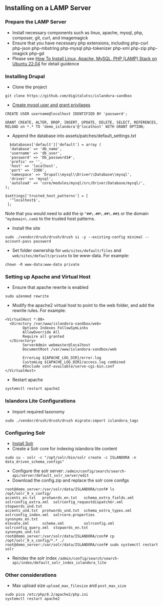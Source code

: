 ## Installing on a LAMP Server
### Prepare the LAMP Server
* Install necessary components such as linux, apache, mysql, php, composer, git,  curl, and imagemagick
* Ensure that you have necessary php extensions, including php-curl php-json php-mbstring php-mysql php-tokenizer php-xml php-zip php-imagick php-gd 
* Please see [How To Install Linux, Apache, MySQL, PHP (LAMP) Stack on Ubuntu 22.04](https://www.digitalocean.com/community/tutorials/how-to-install-linux-apache-mysql-php-lamp-stack-on-ubuntu-22-04) for detail guidence

### Installing Drupal

* Clone the project
```
git clone https://github.com/digitalutsc/islandora-sandbox
```

* [Create mysql user and grant privilages](https://www.drupal.org/docs/getting-started/installing-drupal/create-a-database)
```
CREATE USER username@localhost IDENTIFIED BY 'password';
```
```
GRANT CREATE, ALTER, DROP, INSERT, UPDATE, DELETE, SELECT, REFERENCES, RELOAD on *.* TO 'demo_islandora'@'localhost' WITH GRANT OPTION;
```
 
* Append the database into assets/patches/default_settings.txt

```
  $databases['default']['default'] = array (
  'database' => 'db_name',
  'username' => 'db_user',
  'password' => 'Db_password1#',
  'prefix' => '',
  'host' => 'localhost',
  'port' => '3306',
  'namespace' => 'Drupal\\mysql\\Driver\\Database\\mysql',
  'driver' => 'mysql',
  'autoload' => 'core/modules/mysql/src/Driver/Database/mysql/',
);

$settings['trusted_host_patterns'] = [
  '^localhost$',
 ];

```

Note that you would need to add the ip `^##\.##\.##\.##$` or the domain `^mydomain\.com$` to the trusted host patterns.

* Install the site
```
sudo ./vendor/drush/drush/drush si -y --existing-config minimal --account-pass password
```

* Set folder ownership for `web/sites/default/files` and `web/sites/default/private` to be www-data. For example:
```
chown -R www-data:www-data private
```

### Setting up Apache and Virtual Host

* Ensure that apache rewrite is enabled
```
sudo a2enmod rewrite
```

* Modify the apache2 virtual host to point to the web folder, and add the rewrite rules.  For example:

```
<VirtualHost *:80>
  <Directory /var/www/islandora-sandbox/web>
        Options Indexes FollowSymLinks
        AllowOverride All
        Require all granted
  </Directory>
        ServerAdmin webmaster@localhost
        DocumentRoot /var/www/islandora-sandbox/web

        ErrorLog ${APACHE_LOG_DIR}/error.log
        CustomLog ${APACHE_LOG_DIR}/access.log combined
        #Include conf-available/serve-cgi-bin.conf
</VirtualHost>

```

* Restart apache
```
systemctl restart apache2
```



### Islandora Lite Configurations

* Import required taxonomy
```
sudo ./vendor/drush/drush/drush migrate:import islandora_tags
```

### Configuring Solr
* [Install Solr](https://tecadmin.net/how-to-install-apache-solr-on-ubuntu-22-04/)
* Create a Solr core for indexing islandora lite content
```
sudo su - solr -c "/opt/solr/bin/solr create -c ISLANDORA -n data_driven_schema_configs"
```
* Configure the solr server: `/admin/config/search/search-api/server/default_solr_server/edit`
* Download the config.zip and replace the solr core conifgs

```
root@demo_server:/var/solr/data/ISLANDORA/conf# ls /opt/solr_9_x_config/
accents_en.txt   protwords_en.txt   schema_extra_fields.xml  solrconfig_extra.xml  solrconfig_requestdispatcher.xml  stopwords_und.txt
accents_und.txt  protwords_und.txt  schema_extra_types.xml   solrconfig_index.xml  solrcore.properties               synonyms_en.txt
elevate.xml      schema.xml         solrconfig.xml           solrconfig_query.xml  stopwords_en.txt                  synonyms_und.txt
root@demo_server:/var/solr/data/ISLANDORA/conf# cp /opt/solr_9_x_config/*.* ./
root@demo_server:/var/solr/data/ISLANDORA/conf# sudo systemctl restart solr
```
* Reindex the solr index `/admin/config/search/search-api/index/default_solr_index_islandora_lite`

### Other considerations
* Max upload size `upload_max_filesize` and `post_max_size`
```
sudo pico /etc/php/8.2/apache2/php.ini
systemctl restart apache2
```
